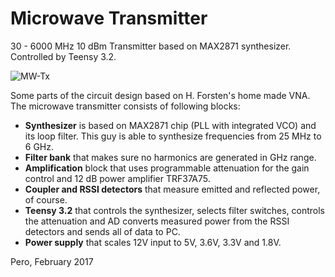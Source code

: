 # Microwave Transmitter

30 - 6000 MHz 10 dBm Transmitter based on MAX2871 synthesizer. 
Controlled by Teensy 3.2. 

![MW-Tx][3d]

Some parts of the circuit design based on H. Forsten's home made VNA. The microwave transmitter consists of following blocks:

 * **Synthesizer** is based on MAX2871 chip (PLL with integrated VCO) and its loop filter. This guy is able to synthesize frequencies from 25 MHz to 6 GHz.
 * **Filter bank** that makes sure no harmonics are generated in GHz range.
 * **Amplification** block that uses programmable attenuation for the gain control and 12 dB power amplifier TRF37A75.
 * **Coupler and RSSI detectors** that measure emitted and reflected power, of course. 
 * **Teensy 3.2** that controls the synthesizer, selects filter switches, controls the attenuation and AD converts measured power from the RSSI detectors and sends all of data to PC. 
 * **Power supply** that scales 12V input to 5V, 3.6V, 3.3V and 1.8V. 



Pero, February 2017

[3d]: https://github.com/PeraZver/Microwave-Transmitter/blob/master/HW/Transmitter.jpg